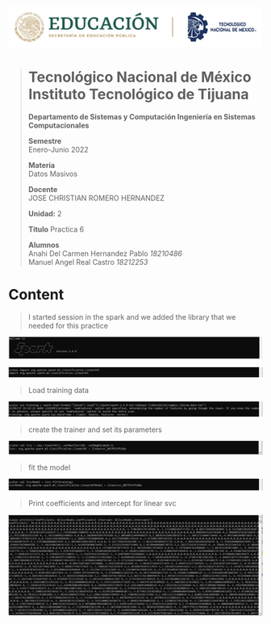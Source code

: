 <p align="center">
  <img src="/Images/Title.png" />
</p>

> # Tecnológico Nacional de México Instituto Tecnológico de Tijuana
>
>
> **Departamento de Sistemas y Computación Ingeniería en Sistemas Computacionales**
>
> **Semestre**<br>
> Enero-Junio 2022
>
> **Materia**<br>
> Datos Masivos
>
> **Docente**<br>
> JOSE CHRISTIAN ROMERO HERNANDEZ
>
> **Unidad:** 2
>
> **Titulo**
> Practica 6
>
> **Alumnos**<br>
> Anahi Del Carmen Hernandez Pablo *18210486* <br>
> Manuel Angel Real Castro  *18212253*

# Content
>I started session in the spark and we added the library that we needed for this practice<br> 
<p align="center">
  <img src="/imageP5/ImageP6/im1.png" />
</p>
<p align="center">
  <img src="/imageP5/ImageP6/im2.png" />
</p>

>Load training data<br>
<p align="center">
  <img src="/imageP5/ImageP6/im3.png" />
</p>

>create the trainer and set its parameters<br>

<p align="center">
  <img src="/imageP5/ImageP6/im4.png" />
</p>

>fit the model<br>
<p align="center">
  <img src="/imageP5/ImageP6/im5.png" />
</p>

>Print coefficients and intercept for linear svc<br>
<p align="center">
  <img src="/imageP5/ImageP6/im6.png" />
</p>
